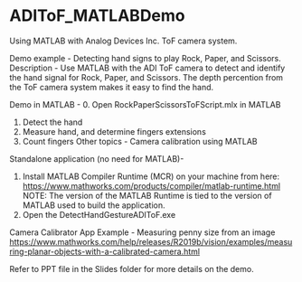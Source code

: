 # ADIToF_MATLABDemo
Using MATLAB with Analog Devices Inc. ToF camera system. 

Demo example - Detecting hand signs to play Rock, Paper, and Scissors.
Description - Use MATLAB with the ADI ToF camera to detect and identify the hand signal for Rock, Paper, and Scissors. The depth percention from the ToF camera system makes it easy to find the hand. 

Demo in MATLAB - 
0. Open RockPaperScissorsToFScript.mlx in MATLAB
1. Detect the hand 
2. Measure hand, and determine fingers extensions
3. Count fingers
Other topics - Camera calibration using MATLAB

Standalone application (no need for MATLAB)-
1. Install MATLAB Compiler Runtime (MCR) on your machine from here:
https://www.mathworks.com/products/compiler/matlab-runtime.html
NOTE: The version of the MATLAB Runtime is tied to the version of MATLAB used to build the application.
2. Open the DetectHandGestureADIToF.exe 

Camera Calibrator App 
Example - Measuring penny size from an image
https://www.mathworks.com/help/releases/R2019b/vision/examples/measuring-planar-objects-with-a-calibrated-camera.html

Refer to PPT file in the Slides folder for more details on the demo. 
